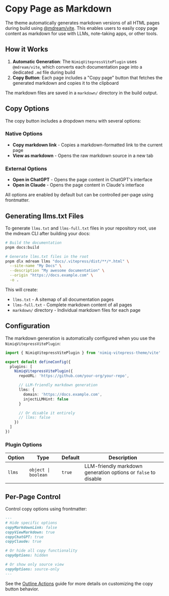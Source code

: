 # Copy Page as Markdown

The theme automatically generates markdown versions of all HTML pages during build using [@mdream/vite](https://github.com/harlan-zw/mdream). This enables users to easily copy page content as markdown for use with LLMs, note-taking apps, or other tools.

## How it Works

1. **Automatic Generation**: The `NimiqVitepressVitePlugin` uses `@mdream/vite`, which converts each documentation page into a dedicated `.md` file during build
2. **Copy Button**: Each page includes a "Copy page" button that fetches the generated markdown and copies it to the clipboard

The markdown files are saved in a `markdown/` directory in the build output.

## Copy Options

The copy button includes a dropdown menu with several options:

### Native Options

- **Copy markdown link** - Copies a markdown-formatted link to the current page
- **View as markdown** - Opens the raw markdown source in a new tab

### External Options

- **Open in ChatGPT** - Opens the page content in ChatGPT's interface
- **Open in Claude** - Opens the page content in Claude's interface

All options are enabled by default but can be controlled per-page using frontmatter.

## Generating llms.txt Files

To generate `llms.txt` and `llms-full.txt` files in your repository root, use the mdream CLI after building your docs:

```bash
# Build the documentation
pnpm docs:build

# Generate llms.txt files in the root
pnpm dlx mdream llms "docs/.vitepress/dist/**/*.html" \
  --site-name "My Docs" \
  --description "My awesome documentation" \
  --origin "https://docs.example.com" \
  -o .
```

This will create:

- `llms.txt` - A sitemap of all documentation pages
- `llms-full.txt` - Complete markdown content of all pages
- `markdown/` directory - Individual markdown files for each page

## Configuration

The markdown generation is automatically configured when you use the `NimiqVitepressVitePlugin`:

```ts [vite.config.ts]
import { NimiqVitepressVitePlugin } from 'nimiq-vitepress-theme/vite'

export default defineConfig({
  plugins: [
    NimiqVitepressVitePlugin({
      repoURL: 'https://github.com/your-org/your-repo',

      // LLM-friendly markdown generation
      llms: {
        domain: 'https://docs.example.com',
        injectLLMHint: false
      }

      // Or disable it entirely
      // llms: false
    })
  ]
})
```

### Plugin Options

| Option | Type                | Default | Description                                                    |
| ------ | ------------------- | ------- | -------------------------------------------------------------- |
| `llms` | `object \| boolean` | `true`  | LLM-friendly markdown generation options or `false` to disable |

## Per-Page Control

Control copy options using frontmatter:

```md
---
# Hide specific options
copyMarkdownLink: false
copyViewMarkdown: true
copyChatGPT: true
copyClaude: true

# Or hide all copy functionality
copyOptions: hidden

# Or show only source view
copyOptions: source-only
---
```

See the [Outline Actions](/vitepress-theme/features/outline-actions) guide for more details on customizing the copy button behavior.
